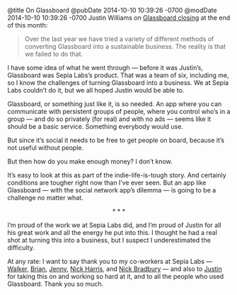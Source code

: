 @title On Glassboard
@pubDate 2014-10-10 10:39:26 -0700
@modDate 2014-10-10 10:39:26 -0700
Justin Williams on <a href="http://glassboard.wordpress.com/2014/10/10/glassboard-closing-down-november-1-2014/">Glassboard closing</a> at the end of this month:

>Over the last year we have tried a variety of different methods of converting Glassboard into a sustainable business. The reality is that we failed to do that.

I have some idea of what he went through — before it was Justin’s, Glassboard was Sepia Labs’s product. That was a team of six, including me, so I know the challenges of turning Glassboard into a business. We at Sepia Labs couldn’t do it, but we all hoped Justin would be able to.

Glassboard, or something just like it, is so needed. An app where you can communicate with persistent groups of people, where you control who’s in a group — and do so privately (for real) and with no ads — seems like it should be a basic service. Something everybody would use.

But since it’s social it needs to be free to get people on board, because it’s not useful without people.

But then how do you make enough money? I don’t know.

It’s easy to look at this as part of the indie-life-is-tough story. And certainly conditions are tougher right now than I’ve ever seen. But an app like Glassboard — with the social network app’s dilemma — is going to be a challenge no matter what.

<p style="text-align:center">* * *</p>

I’m proud of the work we at Sepia Labs did, and I’m proud of Justin for all his great work and all the energy he put into this. I thought he had a real shot at turning this into a business, but I suspect I underestimated the difficulty.

At any rate: I want to say thank you to my co-workers at Sepia Labs — <a href="https://twitter.com/walkerfenton">Walker</a>, <a href="https://twitter.com/brianreischl">Brian</a>, <a href="https://twitter.com/jennyblumberg">Jenny</a>, <a href="https://twitter.com/nick_harris">Nick Harris</a>, and <a href="https://twitter.com/nbradbury">Nick Bradbury</a> — and also to <a href="https://twitter.com/justin">Justin</a> for taking this on and working so hard at it, and to all the people who used Glassboard. Thank you so much.
